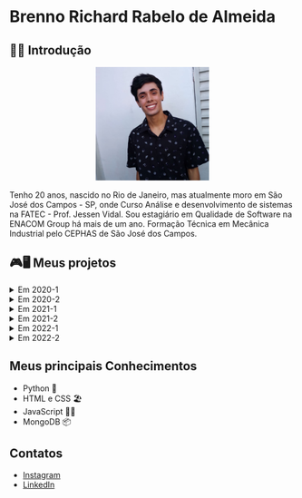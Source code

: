 # Brenno Richard Rabelo de Almeida

## :book::pencil: Introdução 

<body>
  <div align="center">
    <kbd><img src="https://github.com/brennorichard/brennorichard/blob/main/assets/im1.jpg" width="200px" height="200px"/></kbd>
  </div>
</body>


Tenho 20 anos, nascido no Rio de Janeiro, mas atualmente moro em São José dos Campos - SP, onde Curso Análise e desenvolvimento de sistemas na FATEC - Prof. Jessen Vidal. Sou estagiário em Qualidade de Software na ENACOM Group há mais de um ano.
Formação Técnica em Mecânica Industrial pelo CEPHAS de São José dos Campos.

## :video_game::desktop_computer: Meus projetos

<details>
  <summary>Em 2020-1</summary>

O projeto desse semestre foi um sistema de segurança residencial que possibilitasse o usuário de manter a segurança de sua casa na palma de sua mão. Todas as funções disponibilizadas no aplicativo poderiam ser utilizadas através de um aparelho móvel conectado à internet, trazendo aos usuários segurança e tranquilidade. Além do aplicativo buscamos também, por meio de uma rede social, um canal para suporte e sugestão do usuário, à fim de melhorar cada vez mais o sistema e construir uma relação humanizada com seus utilizadores. 

##### :book::heavy_check_mark: Parceiro Acadêmico

FATEC - Prof. Jessen Vidal, proposto pelo o Prof. Jean Carlos Lourenço Costa da disciplina de Programação em Microinformática.

##### :warning: Problema

Criar um aplicativo com o objetivo de implementar as tecnologias de programação modular e banco de dados.

##### :bulb: Solução

Aplicativo de segurança doméstica, que trás aos usuários conforto, segurança e praticidade, possibilitando controle e monitoramento através de qualquer lugar, por meio de um aparelho móvel conectado à internet. 

#### :calling::package: Tecnologias Utilizadas

##### Firebase - Banco de dados

O **Firebase do Google** é uma plataforma digital utilizada para facilitar o desenvolvimento de aplicativos web ou móveis, de uma forma efetiva, rápida e simples. Graças às suas diversas funções, é utilizado como uma técnica de Marketing Digital, com a finalidade de aumentar a base de usuários e gerar maiores benefícios econômicos.

Foi utilizado para guardar informações e autenticar clientes no sistema.

##### Kodular - Desenvolvimento Mobile

Permite converter nossas ideias em aplicativos Android utilizando uma plataforma online gratuita de programação visual e intuitiva de arrastar e soltar. Você não precisa dominar uma linguagem de programação, pois ele já traz os blocos os códigos necessários. Os projetos desenvolvidos no Kodular ficam hospedados com segurança no Google Cloud Platform, assim não é necessário ficar fazendo backups nem download.

O Kodular foi a principal tecnologia do projeto, pois através dela que o aplicativo foi construído.

####  Contribuições Pessoais

Fiquei responsável pela construção das telas do aplicativo e da integração com o Firebase, ambas eram tecnologias que ainda não conhecia, mas que com o decorrer do projeto adquiri proficiência.

#### Hard Skills

Kodular, Firebase e Airtable. Tenho hoje autonomia no uso dessas tecnologias.

#### Soft Skills

**Colaboração**: O curso de Tecnologia em Análise e Desenvolvimento de sistemas exige em cada projeto grande colaboração entre os integrantes, quando todos trabalham em sincronia é muito mais simples resolver problemas e progredir de maneira mais eficiente. O senso de colaboração é renovado à partir do momento que você entende que seu trabalho e o do seu time fica muito mais fácil quando você desempenha bem nas suas tarefas e segue seus prazos.

**Gerenciamento de tempo**: Nesse projeto atuando com Scrum Master, percebi o desafio que era administrar o meu tempo para as atividades e o auxilio na organização da equipe. O projeto trouxe um grande salto no meu senso de responsabilidade para comigo mesmo, para meus afazeres e responsabilidades.

**Vídeos do projeto:**

- [Câmera de segurança](https://drive.google.com/file/d/1ZTmHyagF4pVJgk02Pg6iP88g4zk6GSTO/view?usp=sharing)
- [Chamadas de Emergência](https://drive.google.com/file/d/1ZZMmOgKXKVMSb6pout-qUtOB4mkpSJ-r/view?usp=sharing)
</details>

<details>
  <summary>Em 2020-2</summary>

O projeto desse semestre foi um sistema para controle e gerenciamento da jornada de motoristas. O sistema seria responsável por localizar e atualizar o status da jornada em tempo real. 

##### :book::heavy_check_mark: Parceiro Acadêmico

IACIT - Desenvolvimento de produtos e sistemas aplicados ao Auxílio do Controle e do Tráfego Aéreo e Marítimo; Defesa e Segurança Pública; Fábrica de Software; Meteorologia; Pesquisa, Desenvolvimento e Inovação e Telemetria.

##### :warning: Problema

Falta de gerenciamento e obtenção atualizações de status durante a jornada de trabalho dos motoristas.

##### :bulb: Solução

Desenvolver um aplicativo de gerenciamento para controle da jornada de trabalho dos motoristas de forma parametrizável, visando funcionalidades de planejamento,acompanhamento e controle.

#### :calling::package: Tecnologias Utilizadas

##### Java 

Linguagem de programação que permite executar jogos, fazer upload de fotos, bater papo on-line, fazer tours virtuais e usar serviços, como treinamento on-line, transações bancárias on-line e mapas interativos.

O Java foi a principal tecnologia do projeto, pois através dela que o aplicativo foi construído.

##### PostgreSQL

PostgreSQL é um sistema gerenciador de banco de dados objeto relacional, desenvolvido como projeto de código aberto.

O postgreSQL foi o banco de dados usado no projeto

##### pgAdmin 

Open Source administrador e plataforma de desenvolvimento para o **PostgreSQL**

####  Contribuições Pessoais

Fiquei responsável pela construção do aplicativo em Java e da integração com o PostgreSQL, não possuía conhecimento algum de ambas as tecnologias, o que tornaram esse projeto um desafio muito grande, principalmente pelo fato de que Java não é uma linguagem tão simples de se aprender, ao decorrer do projeto adquiri conhecimento e proficiência.

#### Hard Skills

Java e PostgreSQL. Tenho hoje autonomia no uso dessas tecnologias.

#### Soft Skills

**Transparência:** No decorrer do projeto houveram atrasos e impeditivos que ficaram implícitos dentro do DevTeam, o que gerou problemas e desentendimentos entre os integrantes. Tal ocorrido me ensinou a importância da tranparência com o grupo, da importância de saber pedir e oferecer ajuda para que todas as tarefas sejam executadas com sucesso.

**Proatividade:** Percebi nesse projeto que é necessário buscar mudanças de maneira expontânea, sem precisar de estímulos externos, é necessário ter uma visão do futuro, prever e buscar meios de evitar problemas.



**Vídeos do projeto finalizado:**

- [Adicionar viagem do funcionário](https://github.com/DevSlim001/PI_2020.2/blob/master/assets/Adicionar-viagem-Funcionario3_1.gif)
- [Verificar viagens finalizadas](https://github.com/DevSlim001/PI_2020.2/blob/master/assets/Como-verificar-viagens-finalizadas-Funcionario3_2.gif)
- [Verificar status de viagem](https://github.com/DevSlim001/PI_2020.2/blob/master/assets/Verificar-status-em-tempo-real3_3.gif)
- [Mudar status de viagem](https://github.com/DevSlim001/PI_2020.2/blob/master/assets/Mudar-status-de-viagem-Motorista3_4.gif)



<a href="https://github.com/DevSlim001/PI_2020.2" target="__blank">Clique aqui para mais informações sobre o projeto</a>

</details>

<details>
  <summary>Em 2021-1</summary>

Na primeira etapa de 2021, com o avanço da pandemia do COVID-19 e o aumento da demanda por formações EAD, recebemos o desafio de criar uma plataforma de ensino digital que fosse intuitiva e de fácil uso para todos os tipos de usuários.

##### :book::heavy_check_mark: Parceiro Acadêmico

[FATEC São José dos Campos](http://fatecsjc-prd.azurewebsites.net/) em parceria com a [NESS Health](https://ness.com.br/health.php), empresa de tecnologia que inova e transforma diariamente a área da saúde, implementando tecnologias que transformam a medicina moderna.

##### :warning: Problema

A empresa parceira, e a FATEC de São José dos campos propuseram o desafio de achar uma solução para facilitar a vida de estudantes.

##### :bulb: Solução

Uma plataforma de ensino remoto com praticidade, facilidade  e ampla variedade de conteúdo de qualidade para superar as limitações do ensino no Brasil.

#### :calling::package: Tecnologias Utilizadas

##### Figma

Figma é um editor gráfico de vetor e prototipagem de projetos de design baseado principalmente no navegador web, com ferramentas offline adicionais para aplicações desktop para GNU/Linux, macOS e Windows. 

Foi utilziada para construção do protótipo do projeto.



##### PostgreSQL

PostgreSQL é um sistema gerenciador de banco de dados objeto relacional, desenvolvido como projeto de código aberto.

O postgreSQL foi o banco de dados utilziado inicialmente no projeto.

##### MySQL

O MySQL é um sistema de gerenciamento de banco de dados, que utiliza a linguagem SQL como interface.

O MySQL foi o banco utilziado a partir da segunda sprint, foi realizada a migração devido à alterações no requisito do projeto.

##### Java 

Linguagem de programação que permite executar jogos, fazer upload de fotos, bater papo on-line, fazer tours virtuais e usar serviços, como treinamento on-line, transações bancárias on-line e mapas interativos.

O Java foi a principal tecnologia do projeto, pois através dela que o aplicativo foi construído.

##### Python

Python é uma linguagem de programação de alto nível, interpretada de script, imperativa, orientada a objetos, funcional, de tipagem dinâmica e forte.

O Python foi utilizado para construção do script temporizador.py, um microserviço utilizado no decorrer do projeto para controle de tempo de dedicação as tarefas.

##### HTML5

HTML é uma linguagem de marcação utilizada na construção de páginas na Web. Documentos HTML podem ser interpretados por navegadores.

##### CSS3

Cascading Style Sheets é um mecanismo para adicionar estilo a um documento web.

##### JavaScript

JavaScript é uma linguagem de programação interpretada estruturada, de script em alto nível com tipagem dinâmica fraca e multiparadigma. Juntamente com HTML e CSS, o JavaScript é uma das três principais tecnologias da World Wide Web.

Usada principalmente na construção do chatbot e animações das páginas do projeto.

##### Bootstrap

Bootstrap é um framework web com código-fonte aberto para desenvolvimento de componentes de interface e front-end para sites e aplicações web usando HTML, CSS e JavaScript, baseado em modelos de design para a tipografia, melhorando a experiência do usuário em um site amigável e responsivo.

Utilizado para coleta de templates e responsividade do projeto.



####  Contribuições Pessoais

Nesse projeto a minha dedicação foi inteiramente para a construção do front-end, durante as 4 sprints, fiquei responsável pela contrução e integração das telas com o back-end. Além da estrutura e estilo das telas fiquei responsável pela responsividade das telas, fazendo com que o projeto pudesse rodar em qualquer dispositivo independente do tamanho de tela.

Além da colaboração técnica, fui o Scrum Master do projeto, além de exercer tal função, participei de toda a estrutura de requisitos juntamente com o PO.

#### Hard Skills

Bootstrap, HTML e CSS. Tenho hoje autonomia no uso dessas tecnologias.

#### Soft Skills

**Produtividade:** É necessário ser produtivo e otimizar ao máximo o seu tempo para que tudo que foi atribuído a você seja entregue dentro do previsto.

**Liderança:** Percebi nesse projeto que é necessário não apenas ser proativo, mas impulsionar o seu time junto com você para que todas as tarefas sejam entregues dentro dos prazos. O líder não apenas delega, mas caminha junto com o time para o sucesso do projeto.



**Vídeos do projeto:**

![Responsividade](https://github.com/DevSlim001/API_NEDUC/blob/main/readassets/Responsividade.gif)

![Cadastro-de-curso-e-tarefa](https://github.com/DevSlim001/API_NEDUC/blob/main/readassets/Cadastro-de-curso-e-tarefa.gif)

![ADM](https://github.com/DevSlim001/API_NEDUC/blob/sprint_4/Cadastrodenovidades.gif)

![GESTOR](https://github.com/DevSlim001/API_NEDUC/blob/sprint_4/Homegestor.gif)



<a href="https://github.com/DevSlim001/API_NEDUC" target="__blank">Clique aqui para mais informações sobre o projeto</a>

</details>



<details>
  <summary>Em 2021-2</summary>
Na segunda etapa de 2021, tivemos o prazer de trabalhar com uma das maiores empresas de São José dos campos, a proposta seria o gerenciamento e manipulação de documentos internos da empresa parceira de forma mais fácil.
Nesse semestre foi proposto que desenvolvêssemos um sistema para gerar documentos de aeronaves de acordo com os padrões estabelecidos pela empresa parceira.

##### :book::heavy_check_mark: Parceiro Acadêmico

EMBRAER - Conglomerado transnacional brasileiro, fabricante de aviões comerciais, executivos, agrícolas e militares, peças aeroespaciais, serviços e suporte na área.

##### :warning: Problema

Dificuladade na manipulação de documentos (manuais), demora e trabalho excessivo para criação, edição e atualização dos mesmos.

##### :bulb: Solução

Plataforma WEB resposnsável por facilitar a edição desses arquivos de forma que não fosse necessário realizar operações exaustivas e repetitivas.

#### :calling::package: Tecnologias Utilizadas

##### HTML5

HTML é uma linguagem de marcação utilizada na construção de páginas na Web. Documentos HTML podem ser interpretados por navegadores.

##### CSS3

Cascading Style Sheets é um mecanismo para adicionar estilo a um documento web.

##### JavaScript

JavaScript é uma linguagem de programação interpretada estruturada, de script em alto nível com tipagem dinâmica fraca e multiparadigma. Juntamente com HTML e CSS, o JavaScript é uma das três principais tecnologias da World Wide Web.

##### Java 

Linguagem de programação que permite executar jogos, fazer upload de fotos, bater papo on-line, fazer tours virtuais e usar serviços, como treinamento on-line, transações bancárias on-line e mapas interativos.

O Java foi a tecnologia pela qual o aplicativo foi construído.

##### Springboot

Framework Java open source que tem como objetivo facilitar esse processo em aplicações Java.  Consequentemente, ele traz mais agilidade para o processo de  desenvolvimento, uma vez que devs conseguem reduzir o tempo gasto com as configurações iniciais.

##### ReactJs

O React é uma biblioteca JavaScript de código aberto com foco em criar interfaces de usuário em páginas web.

O React foi a principal tecnologia utilizada na construção do front-end do projeto.

####  Contribuições Pessoais

Nesse projeto fiquei responsável pela construção das páginas do modelo web utilizando ReactJs. Além da construção das páginas atuei como PO, tranzendo para equipe todos os requisitos do cliente e auxiliando na organização e documentação do projeto.

#### Hard Skills

ReactJS. Tenho hoje autonomia no uso dessa tecnologia.

#### Soft Skills

**Gerenciamento de tempo**: Nesse projeto atuando com PO, mais uma vez tive o desafio de administrar o meu tempo para as atividades e o auxiliar na organização da equipe.

**Criatividade**: Foi necessário o uso de muita criatividade para colocar tamanho projeto nas linhas de código e resolver problemas que surgiram durante o decorrer das entregas.

**Vídeos do projeto:**

<img src="https://github.com/DevSlim001/API_Slim_4Semestre/blob/Sprint-4/docs/Sprints/videos/Amostra1_Sprint4.gif" width="750px"><br/>

<img src="https://github.com/DevSlim001/API_Slim_4Semestre/blob/Sprint-4/docs/Sprints/videos/Amostra2_Sprint4.gif" width="750px"><br/>



<a href="https://github.com/DevSlim001/API_Slim_4Semestre" target="__blank">Clique aqui para mais informações sobre o projeto</a>

</details>



<details>
  <summary>Em 2022-1</summary>
Nesse semestre, a empresa parceira propôs o desafio de criar um aplicativo que notificasse os proprietários e facilitasse a leitura de documentos preventivos ou de manutenção de seus respectivos veículos.


##### :book::heavy_check_mark: Parceiro Acadêmico

EMBRAER - Conglomerado transnacional brasileiro, fabricante de aviões comerciais, executivos, agrícolas e militares, peças aeroespaciais, serviços e suporte na área.

##### :warning: Problema

Falta de leitura de documentos preventivos e de manutenção por parte dos donos de veículos, seja por dificuldade de acesso ou pela falta de notificação ao lançar novas FOL's no sistema.

##### :bulb: Solução

Um aplicativo que facilita os procedimentos padrão para os motoristas em caso de problema com seu veículo. No aplicativo, ele sempre terá notificações de alertas e recomendações (denominadas FOLs) vindas diretamente da empresa responsável relacionada aos seus veículos.

#### :calling::package: Tecnologias Utilizadas

##### JavaScript

JavaScript é uma linguagem de programação interpretada estruturada, de script em alto nível com tipagem dinâmica fraca e multiparadigma. Juntamente com HTML e CSS, o JavaScript é uma das três principais tecnologias da World Wide Web.

##### NodeJs

Node.js é um software de código aberto, multiplataforma, baseado  no interpretador V8 do Google e que permite a execução de códigos  JavaScript fora de um navegador web.

Linguagem principal do projeto, como ela foi contruído o back-end da aplicação.

##### MongoDB

MongoDB é um software de banco de dados orientado a documentos  livre, de código aberto e multiplataforma, escrito na linguagem C++.  Classificado como um programa de banco de dados NoSQL, o MongoDB usa  documentos semelhantes a JSON com esquemas.

Banco de dados não realicional utilizado no projeto.

##### ReactNative

React Native é uma biblioteca Javascript criada pelo Facebook. É  usada para desenvolver aplicativos para os sistemas Android e iOS de  forma nativa.

Utilizada para o desenvolvimento do front-end do projeto.



####  Contribuições Pessoais

Nesse projeto além de atuar como PO (Product Owner), fiquei responsável pela criação e gerenciamento do banco de dados e pelo sistema de backup e LGPD do sistema.

#### Hard Skills

MongoDB. Tenho hoje autonomia no uso dessa tecnologia.

#### Soft Skills

**Positividade: **Em vários momentos problemas surgem, se falta positividade e confiança a resolução desses problemas torna-se cada vez mais díficil. Por isso tal característica foi tão importante no projeto, tanto para apoio pessoal, quanto do time.

**Vídeos do projeto:**

https://user-images.githubusercontent.com/62018632/168510546-dcfc487f-2bba-4455-9af4-e6f918a7c0c9.mp4

https://user-images.githubusercontent.com/62018632/168509971-61aa4521-3d4e-488c-b529-6d82e4c547af.mp4

<a href="https://github.com/AirghostTeamAPI/BriskNotificationApp" target="__blank">Clique aqui para mais informações sobre o projeto</a>

</details>

<details>
  <summary>Em 2022-2</summary>
Nesse semestre, a empresa parceira propôs o desafio de melhorar um aplicativo onde incialmente agricultures inseriam dados manualmente para que pudessem obter dados quantitativos de plantio de soja. O trabalho da equipe foi fazer com que os dados do plantio pudessem ser obtidos através do processamento de fotos feito por uma IA.



##### :book::heavy_check_mark: Parceiro Acadêmico

A empresa parceira nesse semestre foi a VISIONA, uma joint-venture entre a Embraer Defesa & Segurança e a Telebras, voltada para a integração de sistemas espaciais. Criada em 2012 para  atender os objetivos do Programa Nacional de Atividades Espaciais (PNAE) e do Programa Estratégico de Sistemas Espaciais (PESE).

##### :warning: Problema

O problema apresentado foi que sempre que os agricultores necessitassem de dados do seu plantio, era necessário o preenchimento manual informações para obtenção de dados.

##### :bulb: Solução

A solução encontrada foi a implementação de uma IA no aplicativo, de forma que seria necessário apenas que o agricultor tirasse uma foto da sua planta para que pudesse receber dados quantitativos.

#### :calling::package: Tecnologias Utilizadas

##### Python 

Python é uma linguagem de programação de alto nível, interpretada  de script, imperativa, orientada a objetos, funcional, de tipagem  dinâmica e forte.

A tecnologia foi utilizada para construção e treinamento da IA.

##### React Native

React Native é uma biblioteca Javascript criada pelo Facebook. É  usada para desenvolver aplicativos para os sistemas Android e iOS de  forma nativa.

O React foi a principal tecnologia utilizada na construção do front-end do projeto na sua primeira versão. Foi utilizado nesse projeto para ajustes no front-end.

##### PostgreSQL

PostgreSQL é um sistema gerenciador de banco de dados objeto relacional, desenvolvido como projeto de código aberto.

O postgreSQL foi o banco de dados usado no projeto.



####  Contribuições Pessoais



#### Hard Skills

Python. Tenho hoje autonomia no uso dessa tecnologia, mas muito conhecimento foi obtido com o fato de ter que trabalhar na construção de uma IA.

#### Soft Skills

**Produtividade:** É necessário ser produtivo e otimizar ao máximo o seu tempo para que tudo que foi atribuído a você seja entregue dentro do previsto.

**Adaptabilidade:** É necessário adaptar-se no uso de novas tecnologias, no surgimento de desafios e empecilhos, sejam eles técnicos ou pessoais.



**O projeto:**

https://user-images.githubusercontent.com/61993394/190942778-c040a491-53b3-4479-9574-6aef9797cec5.mp4

![](https://user-images.githubusercontent.com/61993394/190942778-c040a491-53b3-4479-9574-6aef9797cec5.mp4)

![](https://user-images.githubusercontent.com/62018632/194791135-c598d851-da8e-4098-aa65-2acb72c5501f.png)

<a href="https://github.com/Agroghosts/eSoja" target="__blank">Clique aqui para mais informações sobre o projeto</a>

</details>

## Meus principais Conhecimentos

- Python :snake:
- HTML e CSS :beach_umbrella:
- JavaScript :man_technologist:
- MongoDB :package:

## Contatos

- [Instagram](https://www.instagram.com/brenno_rich/)
- [LinkedIn](https://www.linkedin.com/in/brenno-r-49b93415a/)
